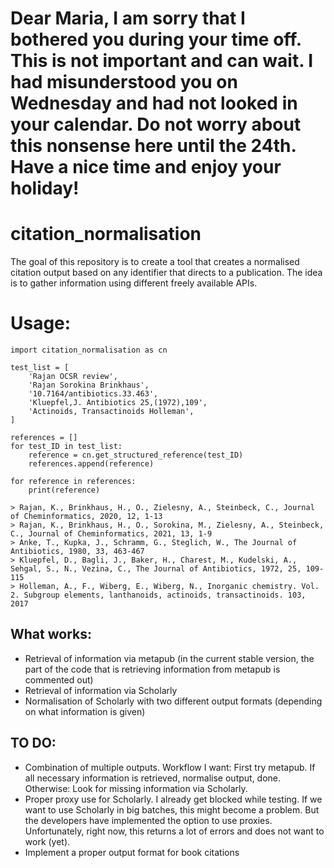 # Dear Maria, I am sorry that I bothered you during your time off. This is not important and can wait. I had misunderstood you on Wednesday and had not looked in your calendar. Do not worry about this nonsense here until the 24th. Have a nice time and enjoy your holiday!

# citation_normalisation
The goal of this repository is to create a tool that creates a normalised citation output based on any identifier that directs to a publication. The idea is to gather information using different freely available APIs.

# Usage:

```
import citation_normalisation as cn

test_list = [
    'Rajan OCSR review',
    'Rajan Sorokina Brinkhaus',
    '10.7164/antibiotics.33.463',
    'Kluepfel,J. Antibiotics 25,(1972),109',
    'Actinoids, Transactinoids Holleman',
]

references = []
for test_ID in test_list:
    reference = cn.get_structured_reference(test_ID)
    references.append(reference)
    
for reference in references:
    print(reference)
    
> Rajan, K., Brinkhaus, H., O., Zielesny, A., Steinbeck, C., Journal of Cheminformatics, 2020, 12, 1-13
> Rajan, K., Brinkhaus, H., O., Sorokina, M., Zielesny, A., Steinbeck, C., Journal of Cheminformatics, 2021, 13, 1-9
> Anke, T., Kupka, J., Schramm, G., Steglich, W., The Journal of Antibiotics, 1980, 33, 463-467
> Kluepfel, D., Bagli, J., Baker, H., Charest, M., Kudelski, A., Sehgal, S., N., Vezina, C., The Journal of Antibiotics, 1972, 25, 109-115
> Holleman, A., F., Wiberg, E., Wiberg, N., Inorganic chemistry. Vol. 2. Subgroup elements, lanthanoids, actinoids, transactinoids. 103, 2017
```
## What works:
- Retrieval of information via metapub (in the current stable version, the part of the code that is retrieving information from metapub is commented out)
- Retrieval of information via Scholarly
- Normalisation of Scholarly with two different output formats (depending on what information is given)

## TO DO:
- Combination of multiple outputs. Workflow I want: First try metapub. If all necessary information is retrieved, normalise output, done. Otherwise: Look for missing information via Scholarly.
- Proper proxy use for Scholarly. I already get blocked while testing. If we want to use Scholarly in big batches, this might become a problem. But the developers have implemented the option to use proxies. Unfortunately, right now, this returns a lot of errors and does not want to work (yet).
- Implement a proper output format for book citations
